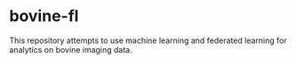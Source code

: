# bovine-fl
This repository attempts to use machine learning and federated learning for analytics on bovine imaging data.
